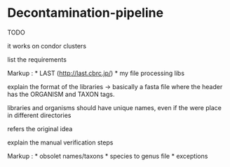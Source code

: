 # Decontamination-pipeline

TODO

it works on condor clusters

list the requirements

Markup : * LAST (http://last.cbrc.jp/)
         * my file processing libs

explain the format of the libraries -> basically a fasta file where the header has the ORGANISM and TAXON tags.

libraries and organisms should have unique names, even if the were place in different directories

refers the original idea

explain the manual verification steps

Markup : * obsolet names/taxons
         * species to genus file
         * exceptions
